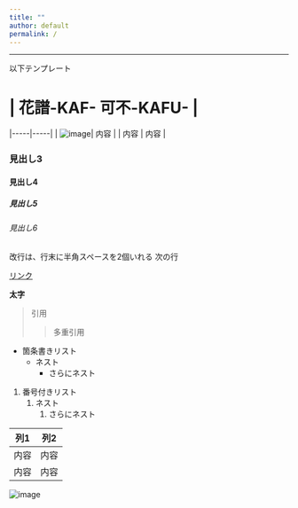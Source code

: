 ```yaml
---
title: ""
author: default
permalink: /
---
```







---

以下テンプレート

# | 花譜-KAF-   可不-KAFU-  |
  |-----|-----|
  | ![image](/GHPages_WebSite/assets/images/kaf.png)| 内容  |
  | 内容  | 内容  |
### 見出し3
#### 見出し4
##### 見出し5
###### 見出し6

改行は、行末に半角スペースを2個いれる
次の行

[リンク](https://www.google.co.jp/)

**太字**

> 引用
>> 多重引用


- 箇条書きリスト
  - ネスト
    - さらにネスト


1. 番号付きリスト
   1. ネスト
      1. さらにネスト


| 列1  | 列2  |
|-----|-----|
| 内容  | 内容  |
| 内容  | 内容  |

![image](/GHPages_WebSite/assets/images/kaf.png)
